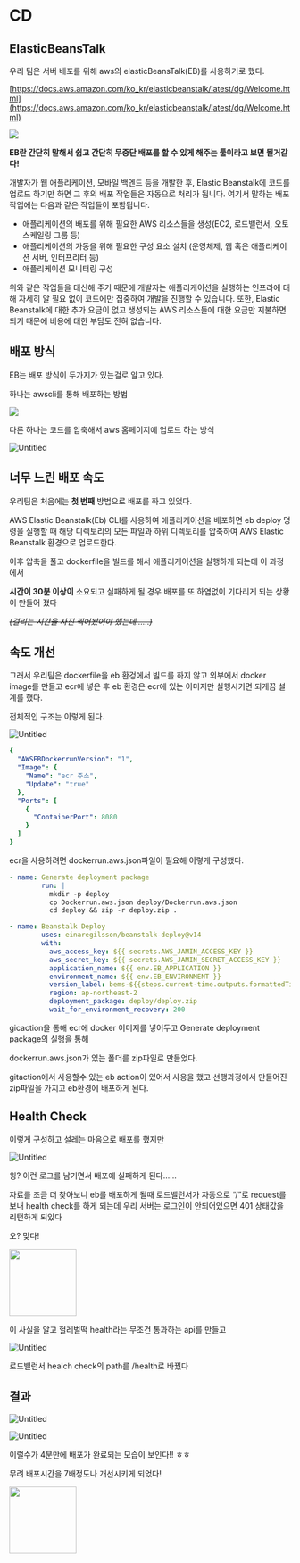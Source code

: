 # CD
## ElasticBeansTalk

우리 팀은 서버 배포를 위해 aws의 elasticBeansTalk(EB)를 사용하기로 했다.

[https://docs.aws.amazon.com/ko_kr/elasticbeanstalk/latest/dg/Welcome.html](https://docs.aws.amazon.com/ko_kr/elasticbeanstalk/latest/dg/Welcome.html)

![](img/eb%20구조.png)

**EB란 간단히 말해서 쉽고 간단히 무중단 배포를 할 수 있게 해주는 툴이라고 보면 될거같다!**

개발자가 웹 애플리케이션, 모바일 백엔드 등을 개발한 후, Elastic Beanstalk에 코드를 업로드 하기만 하면 그 후의 배포 작업들은 자동으로 처리가 됩니다. 여기서 말하는 배포 작업에는 다음과 같은 작업들이 포함됩니다.

- 애플리케이션의 배포를 위해 필요한 AWS 리소스들을 생성(EC2, 로드밸런서, 오토스케일링 그룹 등)
- 애플리케이션의 가동을 위해 필요한 구성 요소 설치 (운영체제, 웹 혹은 애플리케이션 서버, 인터프리터 등)
- 애플리케이션 모니터링 구성

위와 같은 작업들을 대신해 주기 때문에 개발자는 애플리케이션을 실행하는 인프라에 대해 자세히 알 필요 없이 코드에만 집중하여 개발을 진행할 수 있습니다. 또한, Elastic Beanstalk에 대한 추가 요금이 없고 생성되는 AWS 리소스들에 대한 요금만 지불하면 되기 때문에 비용에 대한 부담도 전혀 없습니다.

## 배포 방식

EB는 배포 방식이 두가지가 있는걸로 알고 있다.

하나는 awscli를 통해 배포하는 방법

![](./img/eb%20cli%20배포.png)



다른 하나는 코드를 압축해서 aws 홈페이지에 업로드 하는 방식

![Untitled](img/eb%20zip%20배포.png)

## 너무 느린 배포 속도

우리팀은 처음에는 **첫 번째** 방법으로 배포를 하고 있었다.

AWS Elastic Beanstalk(Eb) CLI를 사용하여 애플리케이션을 배포하면 eb deploy 명령을 실행할 때 해당 디렉토리의 모든 파일과 하위 디렉토리를 압축하여 AWS Elastic Beanstalk 환경으로 업로드한다.

이후 압축을 풀고 dockerfile을 빌드를 해서 애플리케이션을 실행하게 되는데 이 과정에서

**시간이 30분 이상이** 소요되고 실패하게 될 경우 배포를 또 하염없이 기다리게 되는 상황이 만들어 졌다

~~_(걸리는 시간을 사진 찍어놨어야 했는데……)_~~

## 속도 개선

그래서 우리팀은 dockerfile을 eb 환겅에서 빌드를 하지 않고 외부에서 docker image를 만들고 ecr에 넣은 후 eb 환경은 ecr에 있는 이미지만 실행시키면 되게끔 설계를 했다.

전체적인 구조는 이렇게 된다.

![Untitled](./img/배포%20구조.png)

```yaml
{
  "AWSEBDockerrunVersion": "1",
  "Image": {
    "Name": "ecr 주소",
    "Update": "true"
  },
  "Ports": [
    {
      "ContainerPort": 8080
    }
  ]
}
```

ecr을 사용하려면 dockerrun.aws.json파일이 필요해 이렇게 구성했다.
```yaml
- name: Generate deployment package
        run: |
          mkdir -p deploy
          cp Dockerrun.aws.json deploy/Dockerrun.aws.json
          cd deploy && zip -r deploy.zip .

- name: Beanstalk Deploy
        uses: einaregilsson/beanstalk-deploy@v14
        with:
          aws_access_key: ${{ secrets.AWS_JAMIN_ACCESS_KEY }}
          aws_secret_key: ${{ secrets.AWS_JAMIN_SECRET_ACCESS_KEY }}
          application_name: ${{ env.EB_APPLICATION }}
          environment_name: ${{ env.EB_ENVIRONMENT }}
          version_label: bems-${{steps.current-time.outputs.formattedTime}}-${{ steps.sha.outputs.short }}
          region: ap-northeast-2
          deployment_package: deploy/deploy.zip
          wait_for_environment_recovery: 200
```

gicaction을 통해 ecr에 docker 이미지를 넣어두고 Generate deployment package의 실행을 통해

dockerrun.aws.json가 있는 폴더를 zip파일로 만들었다.

gitaction에서 사용할수 있는 eb action이 있어서 사용을 했고 선행과정에서 만들어진 zip파일을 가지고 eb환경에 배포하게 된다.

## Health Check

이렇게 구성하고 설레는 마음으로 배포를 했지만

![Untitled](./img/healthCheck.png)

읭? 이런 로그를 남기면서 배포에 실패하게 된다……

자료를 조금 더 찾아보니 eb를 배포하게 될때 로드밸런서가 자동으로 “/”로 request를 보내 health check를 하게 되는데 우리 서버는 로그인이 안되어있으면 401 상태값을 리턴하게 되있다

오? 맞다!

<img src = "./img/헐레벌떡.png" width = 120> 

이 사실을 알고 헐레벌떡 health라는 무조건 통과하는 api를 만들고

![Untitled](img/로드벨런서%20핼스체크.png)

로드밸런서 healch check의 path를 /health로 바꿨다

## 결과

![Untitled](./img/결과.png)

![Untitled](./img/결과2.png)

이럴수가 4분만에 배포가 완료되는 모습이 보인다!! ㅎㅎ

무려 배포시간을 7배정도나 개선시키게 되었다!

<img src = "./img/감격.png" height = 120/>

